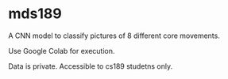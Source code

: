# mds189
A CNN model to classify pictures of 8 different core movements.

Use Google Colab for execution.

Data is private. Accessible to cs189 studetns only.
